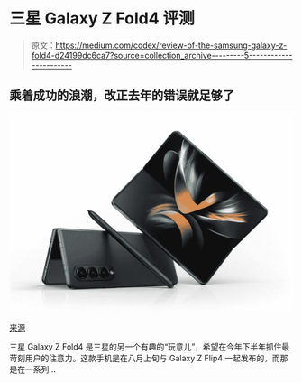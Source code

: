# 三星 Galaxy Z Fold4 评测

> 原文：<https://medium.com/codex/review-of-the-samsung-galaxy-z-fold4-d24199dc6ca7?source=collection_archive---------5----------------------->

## 乘着成功的浪潮，改正去年的错误就足够了

![](img/0e93a484a6cad4629526a0aba4fd518b.png)

[来源](https://images.samsung.com/cz/smartphones/galaxy-z-fold4/images/galaxy-z-fold4-share-image.jpg)

三星 Galaxy Z Fold4 是三星的另一个有趣的“玩意儿”，希望在今年下半年抓住最苛刻用户的注意力。这款手机是在八月上旬与 Galaxy Z Flip4 一起发布的，而那是在一系列…